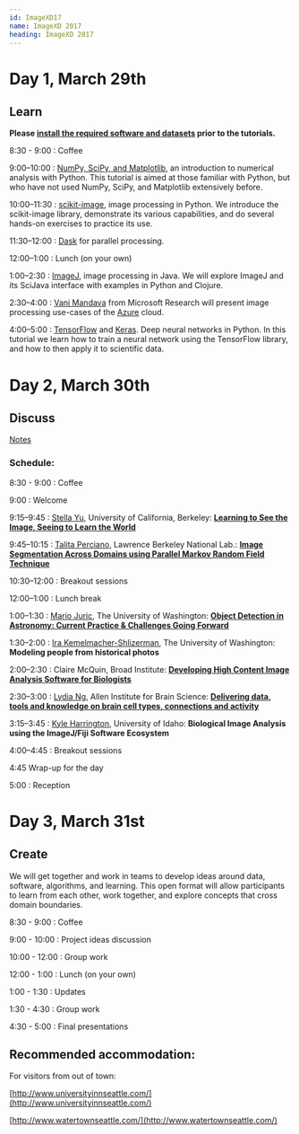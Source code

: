```yaml
---
id: ImageXD17
name: ImageXD 2017
heading: ImageXD 2017
---
```


# Day 1, March 29th

## Learn

**Please
[install the required software and datasets](http://www.imagexd.org/2017/03/20/tutorial-materials.html)
prior to the tutorials.**

8:30 - 9:00 : Coffee

9:00–10:00 : [NumPy, SciPy, and Matplotlib](http://scipy.org), an introduction
to numerical analysis with Python. This tutorial is aimed at those familiar with
Python, but who have not used NumPy, SciPy, and Matplotlib extensively before.

10:00–11:30 : [scikit-image](http://scikit-image.org/), image processing in
Python. We introduce the scikit-image library, demonstrate its various
capabilities, and do several hands-on exercises to practice its use.

11:30–12:00 : [Dask](http://dask.pydata.org/en/latest/) for parallel
processing.

12:00–1:00 : Lunch (on your own)

1:00–2:30 : [ImageJ](https://imagej.nih.gov/ij/), image processing in Java. We
will explore ImageJ and its SciJava interface with examples in Python and
Clojure.

2:30–4:00 : [Vani Mandava](https://www.microsoft.com/en-us/research/people/vanim/)
from Microsoft Research will present image processing use-cases of the
[Azure](https://azure.microsoft.com/) cloud.

4:00–5:00 : [TensorFlow](https://www.tensorflow.org/) and
[Keras](https://keras.io/). Deep neural networks in Python. In this tutorial we
learn how to train a neural network using the TensorFlow library, and how to
then apply it to scientific data.

# Day 2, March 30th

## Discuss

[Notes](https://docs.google.com/document/d/1KrPXkQN4_hWGzIFXvL6Bw3h0slc_jCF3FrfmDHwtNrk/edit?usp=sharing)

### Schedule:

8:30 - 9:00 : Coffee

9:00 : Welcome

9:15–9:45 : [Stella Yu](http://www1.icsi.berkeley.edu/~stellayu/), University of California, Berkeley: [**Learning to See the Image, Seeing to Learn the World**]({{site.baseurl}}/presentations/Stella_Yu.pdf)

9:45–10:15 : [Talita Perciano](http://vis.lbl.gov/~tperciano), Lawrence Berkeley National Lab.: [**Image Segmentation Across Domains using Parallel Markov Random Field Technique**]({{site.baseurl}}/presentations/ImageXD_Perciano.pdf)

10:30–12:00 : Breakout sessions

12:00–1:00 : Lunch break

1:00–1:30 : [Mario Juric](http://research.majuric.org/public/), The University of Washington: [**Object Detection in Astronomy: Current Practice & Challenges Going Forward**]({{site.baseurl}}/presentations/ImageXD-Astronomical-Image-Processing-Presented.pdf)

1:30–2:00 : [Ira Kemelmacher-Shlizerman](http://homes.cs.washington.edu/~kemelmi/), The University of Washington: **Modeling people from historical photos**

2:00–2:30 : Claire McQuin, Broad Institute: [**Developing High Content Image Analysis Software for Biologists**](https://www.slideshare.net/ClaireMcQuin/developing-high-content-image-analysis-software-for-biologists)

2:30–3:00 : [Lydia Ng](https://www.alleninstitute.org/what-we-do/brain-science/about/team/staff-profiles/lydia-ng/), Allen Institute for Brain Science: [**Delivering data, tools and knowledge on brain cell types, connections and activity**]({{site.baseurl}}/presentations/LydiaNg.pdf)

3:15–3:45 : [Kyle Harrington](http://kyleharrington.com/), University of Idaho: **Biological Image Analysis using the ImageJ/Fiji Software Ecosystem**

4:00–4:45 : Breakout sessions

4:45 Wrap-up for the day

5:00 : Reception

# Day 3, March 31st

## Create

We will get together and work in teams to develop ideas around data,
software, algorithms, and learning. This open format will allow
participants to learn from each other, work together, and explore
concepts that cross domain boundaries.

8:30 - 9:00 : Coffee

9:00 - 10:00 : Project ideas discussion

10:00 - 12:00 : Group work

12:00 - 1:00 : Lunch (on your own)

1:00 - 1:30 : Updates

1:30 - 4:30 : Group work

4:30 - 5:00 : Final presentations

## Recommended accommodation:

For visitors from out of town:

[http://www.universityinnseattle.com/](http://www.universityinnseattle.com/)

[http://www.watertownseattle.com/](http://www.watertownseattle.com/)
